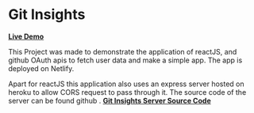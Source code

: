 # Git Insights
**[Live Demo](https://gitinsights.netlify.com/)**

This Project was made to demonstrate the application of reactJS, and github OAuth apis to fetch user data and make a simple app. The app is deployed on Netlify.

Apart for reactJS this application also uses an express server hosted on heroku to allow CORS request to pass through it. The source code of the server can be found github . **[Git Insights Server Source Code](https://gitinsights.netlify.com/)**
